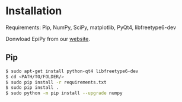 # Installation

Requirements: Pip, NumPy, SciPy, matplotlib, PyQt4, libfreetype6-dev

Donwload EpiPy from our [website](http://ckaus.github.io/EpiPy/).

## Pip

```bash
$ sudo apt-get install python-qt4 libfreetype6-dev
$ cd <PATH/TO/FOLDER/>
$ sudo pip install -r requirements.txt
$ sudo pip install .
$ sudo python -m pip install --upgrade numpy
```
